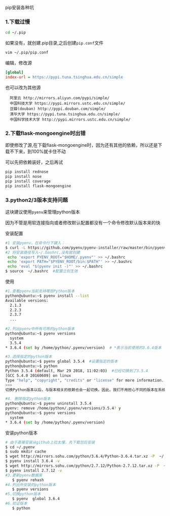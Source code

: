 pip安装各种坑

### 1.下载过慢

```bash
cd ~/.pip
```

如果没有，就创建.pip目录,之后创建`pip.conf`文件

```bash
vim ~/.pip/pip.conf
```

编辑，修改源

```ini
[global]
index-url = https://pypi.tuna.tsinghua.edu.cn/simple
```

也可以改为其他源

```
  阿里云 http://mirrors.aliyun.com/pypi/simple/ 
  中国科技大学 https://pypi.mirrors.ustc.edu.cn/simple/ 
  豆瓣(douban) http://pypi.douban.com/simple/ 
  清华大学 https://pypi.tuna.tsinghua.edu.cn/simple/ 
  中国科学技术大学 http://pypi.mirrors.ustc.edu.cn/simple/
```

### 2.下载flask-mongoengine时出错

即使修改了源,在下载flask-mongoengine时，因为还有其他的依赖，所以还是下载不下来，到100%就卡住不动

可以先把依赖装好，之后再试

```bash
pip install rednose
pip install nose
pip install coverage
pip install flask-mongoengine
```

### 3.python2/3版本支持问题

这块建议使用`pyenv`来管理python版本

因为不管是用软连接指向或者修改默认配置都没有一个命令修改默认版本来的快

安装配置

```bash
#1 安装pyenv，在命令行下键入：
$ curl -L https://github.com/pyenv/pyenv-installer/raw/master/bin/pyenv-installer | bash
#2 将安装路径写入~/.bashrc,没有就创建
 echo 'export PYENV_ROOT="$HOME/.pyenv"' >> ~/.bashrc
 echo 'export PATH="$PYENV_ROOT/bin:$PATH"' >> ~/.bashrc
 echo 'eval "$(pyenv init -)"' >> ~/.bashrc
$ source  ~/.bashrc  #配置立刻生效
```

使用

```bash
#1.查看pyenv当前支持哪些Python版本
python@ubuntu:~$ pyenv install --list
Available versions:
  2.1.3
  2.2.3
  2.3.7
  ...
  
#2.列出pyenv中所有可用的python版本
python@ubuntu:~$ pyenv versions
  system
  3.5.4
* 3.6.4 (set by /home/python/.pyenv/version)  # *表示当前使用的3.6.4版本

#3.选择指定的python版本
python@ubuntu:~$ pyenv global 3.5.4  #设置指定的版本
python@ubuntu:~$ python  
Python 3.5.4 (default, Mar 29 2018, 11:02:03)  #已经切换到了3.5.4
[GCC 5.4.0 20160609] on linux
Type "help", "copyright", "credits" or "license" for more information.
>>> 
切换Python版本以后，与版本相关的依赖也会一起切换。因此，我们不用担心不同的版本在系统中是否会相互干扰。

#4. 删除指定python版本
python@ubuntu:~$ pyenv uninstall 3.5.4
pyenv: remove /home/python/.pyenv/versions/3.5.4? y
python@ubuntu:~$ pyenv versions
  system
* 3.6.4 (set by /home/python/.pyenv/version)
```

安装python版本

```bash
# 由于直接安装从github上拉太慢，先下载包后安装
$ cd ~/.pyenv
$ sudo mkdir cache
$ wget http://mirrors.sohu.com/python/3.6.4/Python-3.6.4.tar.xz -P  ~/.pyenv/cache/
$ pyenv install 3.6.4 -v
$ wget http://mirrors.sohu.com/python/2.7.12/Python-2.7.12.tar.xz -P  ~/.pyenv/cache/
$ pyenv install 2.7.12 -v
#3.更新pyenv数据库
   $ pyenv rehash
#4.列出所安装的python版本
   $ pyenv versions
#5.切换python版本
   $ pyenv  global 3.6.4
#6.验证版本
   $ python
```

